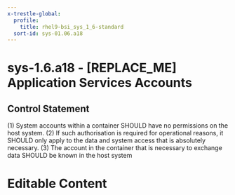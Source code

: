 ```yaml
---
x-trestle-global:
  profile:
    title: rhel9-bsi_sys_1_6-standard
  sort-id: sys-01.06.a18
---
```


# sys-1.6.a18 - \[REPLACE_ME\] Application Services Accounts

## Control Statement

(1) System accounts within a container SHOULD have no permissions on the host system. (2) If such authorisation is required for operational reasons, it SHOULD only apply to the data and system access that is absolutely necessary. (3) The account in the container that is necessary to exchange data SHOULD be known in the host system

# Editable Content

<!-- Make additions and edits below -->
<!-- The above represents the contents of the control as received by the profile, prior to additions. -->
<!-- If the profile makes additions to the control, they will appear below. -->
<!-- The above markdown may not be edited but you may edit the content below, and/or introduce new additions to be made by the profile. -->
<!-- If there is a yaml header at the top, parameter values may be edited. Use --set-parameters to incorporate the changes during assembly. -->
<!-- The content here will then replace what is in the profile for this control, after running profile-assemble. -->
<!-- The current profile has no added parts for this control, but you may add new ones here. -->
<!-- Each addition must have a heading either of the form ## Control my_addition_name -->
<!-- or ## Part a. (where the a. refers to one of the control statement labels.) -->
<!-- "## Control" parts are new parts added after the statement part. -->
<!-- "## Part" parts are new parts added into the top-level statement part with that label. -->
<!-- Subparts may be added with nested hash levels of the form ### My Subpart Name -->
<!-- underneath the parent ## Control or ## Part being added -->
<!-- See https://oscal-compass.github.io/compliance-trestle/tutorials/ssp_profile_catalog_authoring/ssp_profile_catalog_authoring for guidance. -->
